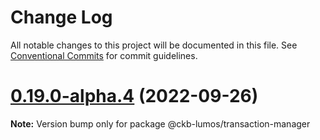 # Change Log

All notable changes to this project will be documented in this file.
See [Conventional Commits](https://conventionalcommits.org) for commit guidelines.

# [0.19.0-alpha.4](https://github.com/ckb-js/lumos/compare/v0.19.0-alpha.3...v0.19.0-alpha.4) (2022-09-26)

**Note:** Version bump only for package @ckb-lumos/transaction-manager
